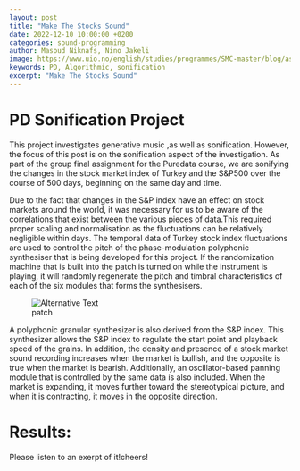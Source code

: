 ```yaml
---
layout: post
title: "Make The Stocks Sound"
date: 2022-12-10 10:00:00 +0200
categories: sound-programming
author: Masoud Niknafs, Nino Jakeli
image: https://www.uio.no/english/studies/programmes/SMC-master/blog/assets/image/2022_12_10_masoudn_stock.jpg
keywords: PD, Algorithmic, sonification
excerpt: "Make The Stocks Sound"
---
```



# PD Sonification Project
  
 This project investigates generative music ,as well as sonification. However, the focus of this post is on the sonification aspect of the investigation.
As part of the group final assignment for the Puredata course, we are sonifying the changes in the stock market index of Turkey and the S&P500 over the course of 500 days, beginning on the same day and time.

Due to the fact that changes in the S&P index have an effect on stock markets around the world, it was necessary for us to be aware of the correlations that exist between the various pieces of data.This required proper scaling and normalisation as the fluctuations can be relatively negligible within days. The temporal data of Turkey stock index fluctuations are used to control the pitch of the phase-modulation polyphonic synthesiser that is being developed for this project. If the randomization machine that is built into the patch is turned on while the instrument is playing, it will randomly regenerate the pitch and timbral characteristics of each of the six modules that forms the synthesisers.


<figure style="float: none">
   <img
      src="https://www.uio.no/english/studies/programmes/SMC-master/blog/assets/image/2022_12_10_masoudn_patch.jpg"
      alt="Alternative Text"
      title="Patch"
      width="auto" />
   <figcaption>patch</figcaption>
</figure>




A polyphonic granular synthesizer is also derived from the S&P index. This synthesizer allows the S&P index to regulate the start point and playback speed of the grains. In addition, the density and presence of a stock market sound recording increases when the market is bullish, and the opposite is true when the market is bearish. Additionally, an oscillator-based panning module that is controlled by the same data is also included. When the market is expanding, it moves further toward the stereotypical picture, and when it is contracting, it moves in the opposite direction.


# Results:

Please listen to an exerpt of it!cheers!

<div class="waveform" path="https://www-adm.uio.no/english/studies/programmes/SMC-master/blog/assets/audio/2022_12_10_masoudn_sonification.wav?vrtx=admin" color="#56BBCC" splitChannels></div>



